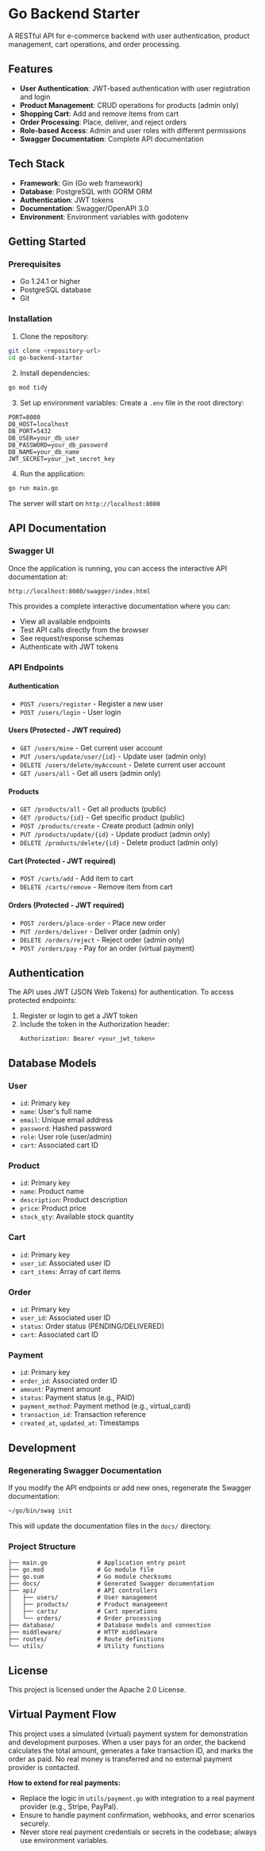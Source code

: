 # Go Backend Starter

A RESTful API for e-commerce backend with user authentication, product management, cart operations, and order processing.

## Features

- **User Authentication**: JWT-based authentication with user registration and login
- **Product Management**: CRUD operations for products (admin only)
- **Shopping Cart**: Add and remove items from cart
- **Order Processing**: Place, deliver, and reject orders
- **Role-based Access**: Admin and user roles with different permissions
- **Swagger Documentation**: Complete API documentation

## Tech Stack

- **Framework**: Gin (Go web framework)
- **Database**: PostgreSQL with GORM ORM
- **Authentication**: JWT tokens
- **Documentation**: Swagger/OpenAPI 3.0
- **Environment**: Environment variables with godotenv

## Getting Started

### Prerequisites

- Go 1.24.1 or higher
- PostgreSQL database
- Git

### Installation

1. Clone the repository:
```bash
git clone <repository-url>
cd go-backend-starter
```

2. Install dependencies:
```bash
go mod tidy
```

3. Set up environment variables:
Create a `.env` file in the root directory:
```env
PORT=8080
DB_HOST=localhost
DB_PORT=5432
DB_USER=your_db_user
DB_PASSWORD=your_db_password
DB_NAME=your_db_name
JWT_SECRET=your_jwt_secret_key
```

4. Run the application:
```bash
go run main.go
```

The server will start on `http://localhost:8080`

## API Documentation

### Swagger UI

Once the application is running, you can access the interactive API documentation at:

```
http://localhost:8080/swagger/index.html
```

This provides a complete interactive documentation where you can:
- View all available endpoints
- Test API calls directly from the browser
- See request/response schemas
- Authenticate with JWT tokens

### API Endpoints

#### Authentication
- `POST /users/register` - Register a new user
- `POST /users/login` - User login

#### Users (Protected - JWT required)
- `GET /users/mine` - Get current user account
- `PUT /users/update/user/{id}` - Update user (admin only)
- `DELETE /users/delete/myAccount` - Delete current user account
- `GET /users/all` - Get all users (admin only)

#### Products
- `GET /products/all` - Get all products (public)
- `GET /products/{id}` - Get specific product (public)
- `POST /products/create` - Create product (admin only)
- `PUT /products/update/{id}` - Update product (admin only)
- `DELETE /products/delete/{id}` - Delete product (admin only)

#### Cart (Protected - JWT required)
- `POST /carts/add` - Add item to cart
- `DELETE /carts/remove` - Remove item from cart

#### Orders (Protected - JWT required)
- `POST /orders/place-order` - Place new order
- `PUT /orders/deliver` - Deliver order (admin only)
- `DELETE /orders/reject` - Reject order (admin only)
- `POST /orders/pay` - Pay for an order (virtual payment)

## Authentication

The API uses JWT (JSON Web Tokens) for authentication. To access protected endpoints:

1. Register or login to get a JWT token
2. Include the token in the Authorization header:
   ```
   Authorization: Bearer <your_jwt_token>
   ```

## Database Models

### User
- `id`: Primary key
- `name`: User's full name
- `email`: Unique email address
- `password`: Hashed password
- `role`: User role (user/admin)
- `cart`: Associated cart ID

### Product
- `id`: Primary key
- `name`: Product name
- `description`: Product description
- `price`: Product price
- `stock_qty`: Available stock quantity

### Cart
- `id`: Primary key
- `user_id`: Associated user ID
- `cart_items`: Array of cart items

### Order
- `id`: Primary key
- `user_id`: Associated user ID
- `status`: Order status (PENDING/DELIVERED)
- `cart`: Associated cart ID

### Payment
- `id`: Primary key
- `order_id`: Associated order ID
- `amount`: Payment amount
- `status`: Payment status (e.g., PAID)
- `payment_method`: Payment method (e.g., virtual_card)
- `transaction_id`: Transaction reference
- `created_at`, `updated_at`: Timestamps

## Development

### Regenerating Swagger Documentation

If you modify the API endpoints or add new ones, regenerate the Swagger documentation:

```bash
~/go/bin/swag init
```

This will update the documentation files in the `docs/` directory.

### Project Structure

```
├── main.go              # Application entry point
├── go.mod               # Go module file
├── go.sum               # Go module checksums
├── docs/                # Generated Swagger documentation
├── api/                 # API controllers
│   ├── users/           # User management
│   ├── products/        # Product management
│   ├── carts/           # Cart operations
│   └── orders/          # Order processing
├── database/            # Database models and connection
├── middleware/          # HTTP middleware
├── routes/              # Route definitions
└── utils/               # Utility functions
```

## License

This project is licensed under the Apache 2.0 License.

## Virtual Payment Flow

This project uses a simulated (virtual) payment system for demonstration and development purposes. When a user pays for an order, the backend calculates the total amount, generates a fake transaction ID, and marks the order as paid. No real money is transferred and no external payment provider is contacted.

**How to extend for real payments:**
- Replace the logic in `utils/payment.go` with integration to a real payment provider (e.g., Stripe, PayPal).
- Ensure to handle payment confirmation, webhooks, and error scenarios securely.
- Never store real payment credentials or secrets in the codebase; always use environment variables. 
